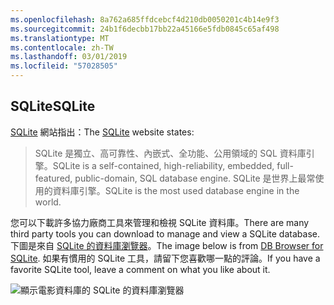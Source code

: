 ```yaml
---
ms.openlocfilehash: 8a762a685ffdcebcf4d210db0050201c4b14e9f3
ms.sourcegitcommit: 24b1f6decbb17bb22a45166e5fdb0845c65af498
ms.translationtype: MT
ms.contentlocale: zh-TW
ms.lasthandoff: 03/01/2019
ms.locfileid: "57028505"
---
```

## <a name="sqlite"></a><span data-ttu-id="01c71-101">SQLite</span><span class="sxs-lookup"><span data-stu-id="01c71-101">SQLite</span></span>

<span data-ttu-id="01c71-102">[SQLite](https://www.sqlite.org/) 網站指出：</span><span class="sxs-lookup"><span data-stu-id="01c71-102">The [SQLite](https://www.sqlite.org/) website states:</span></span>

> <span data-ttu-id="01c71-103">SQLite 是獨立、高可靠性、內嵌式、全功能、公用領域的 SQL 資料庫引擎。</span><span class="sxs-lookup"><span data-stu-id="01c71-103">SQLite is a self-contained, high-reliability, embedded, full-featured, public-domain, SQL database engine.</span></span> <span data-ttu-id="01c71-104">SQLite 是世界上最常使用的資料庫引擎。</span><span class="sxs-lookup"><span data-stu-id="01c71-104">SQLite is the most used database engine in the world.</span></span>

<span data-ttu-id="01c71-105">您可以下載許多協力廠商工具來管理和檢視 SQLite 資料庫。</span><span class="sxs-lookup"><span data-stu-id="01c71-105">There are many third party tools you can download to manage and view a SQLite database.</span></span> <span data-ttu-id="01c71-106">下圖是來自 [SQLite 的資料庫瀏覽器](http://sqlitebrowser.org/)。</span><span class="sxs-lookup"><span data-stu-id="01c71-106">The image below is from [DB Browser for SQLite](http://sqlitebrowser.org/).</span></span> <span data-ttu-id="01c71-107">如果有慣用的 SQLite 工具，請留下您喜歡哪一點的評論。</span><span class="sxs-lookup"><span data-stu-id="01c71-107">If you have a favorite SQLite tool, leave a comment on what you like about it.</span></span>

![顯示電影資料庫的 SQLite 的資料庫瀏覽器](~/tutorials/first-mvc-app-xplat/working-with-sql/_static/dbb.png)
